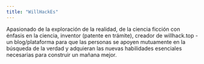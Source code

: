 ```yaml
---
title: "WillHackEs"
---
```


Apasionado de la exploración de la realidad, de la ciencia ficción con énfasis en la ciencia, inventor (patente en trámite), creador de willhack.top - un blog/plataforma para que las personas se apoyen mutuamente en la búsqueda de la verdad y adquieran las nuevas habilidades esenciales necesarias para construir un mañana mejor.